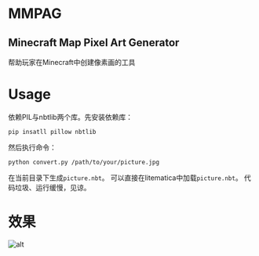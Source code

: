 # MMPAG
## Minecraft Map Pixel Art Generator
帮助玩家在Minecraft中创建像素画的工具
# Usage
依赖PIL与nbtlib两个库。先安装依赖库：

    pip insatll pillow nbtlib

然后执行命令：

    python convert.py /path/to/your/picture.jpg

在当前目录下生成`picture.nbt`。
可以直接在litematica中加载`picture.nbt`。
代码垃圾、运行缓慢，见谅。
# 效果
![alt](https://i.loli.net/2019/12/01/s1tgTeqn3bJ6CxV.jpg)
